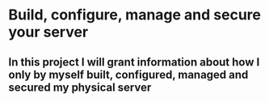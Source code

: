 # Build, configure, manage and secure your server

## In this project I will grant information about how I only by myself built, configured, managed and secured my physical server
